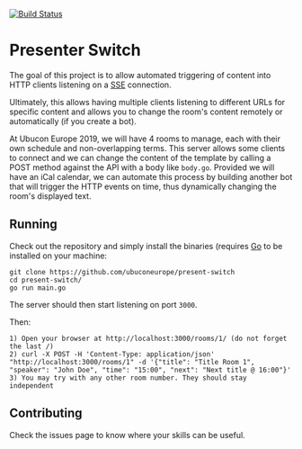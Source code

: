 [![Build Status](https://travis-ci.org/ubuconeurope/present-switch.svg?branch=master)](https://travis-ci.org/ubuconeurope/present-switch)
# Presenter Switch

The goal of this project is to allow automated triggering of content into HTTP clients listening on a [SSE](https://en.wikipedia.org/wiki/Server-sent_events) connection.

Ultimately, this allows having multiple clients listening to different URLs for specific content and allows you to change the room's content remotely or automatically (if you create a bot). 

At Ubucon Europe 2019, we will have 4 rooms to manage, each with their own schedule and non-overlapping terms. This server allows some clients to connect and we can change the content of the template by calling a POST method against the API with a body like `body.go`. Provided we will have an iCal calendar, we can automate this process by building another bot that will trigger the HTTP events on time, thus dynamically changing the room's displayed text.

## Running

Check out the repository and simply install the binaries (requires [Go](https://golang.org/) to be installed on your machine:

```
git clone https://github.com/ubuconeurope/present-switch
cd present-switch/
go run main.go
```
The server should then start listening on port `3000`.

Then: 
```
1) Open your browser at http://localhost:3000/rooms/1/ (do not forget the last /)
2) curl -X POST -H 'Content-Type: application/json'  "http://localhost:3000/rooms/1" -d '{"title": "Title Room 1", "speaker": "John Doe", "time": "15:00", "next": "Next title @ 16:00"}'
3) You may try with any other room number. They should stay independent
```



## Contributing

Check the issues page to know where your skills can be useful.

